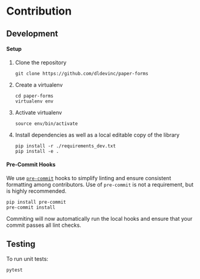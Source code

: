 # Contribution

## Development

#### Setup

1. Clone the repository
    ```shell
    git clone https://github.com/dldevinc/paper-forms
    ```
1. Create a virtualenv
    ```shell
    cd paper-forms
    virtualenv env
    ```
1. Activate virtualenv
    ```shell
    source env/bin/activate
    ```
1. Install dependencies as well as a local editable copy of the library
    ```shell
    pip install -r ./requirements_dev.txt
    pip install -e .
    ```

#### Pre-Commit Hooks
We use [`pre-commit`](https://pre-commit.com/) hooks to simplify linting 
and ensure consistent formatting among contributors. Use of `pre-commit` 
is not a requirement, but is highly recommended.

```shell
pip install pre-commit
pre-commit install
```

Commiting will now automatically run the local hooks and ensure that 
your commit passes all lint checks.

## Testing

To run unit tests:

```shell
pytest
```
